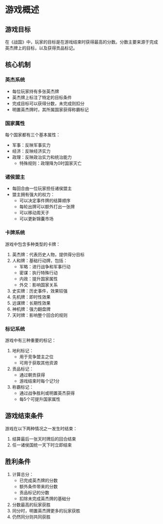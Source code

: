 # 游戏概述

## 游戏目标

在《战国》中，玩家的目标是在游戏结束时获得最高的分数。分数主要来源于完成英杰牌上的目标，以及获得贡品标记。

## 核心机制

### 英杰系统
- 每位玩家持有多张英杰牌
- 英杰牌上标注了特定的目标条件
- 完成目标可以获得分数，未完成则扣分
- 明置英杰牌时，其所属国家获得称霸标记

### 国家属性
每个国家都有三个基本属性：
- 军事：反映军事实力
- 经济：反映经济实力
- 政理：反映政治实力和统治能力
  - 特殊规则：政理降为0时国家灭亡

### 诸侯盟主
- 每回合由一位玩家担任诸侯盟主
- 盟主拥有强大的权力：
  - 可以决定事件牌的结算顺序
  - 每轮出牌可以额外打出一张牌
  - 可以移动周天子
  - 可以更新锦囊市场

### 卡牌系统
游戏中包含多种类型的卡牌：
1. 英杰牌：代表历史人物，提供得分目标
2. 人和牌：基础行动牌，包括：
   - 军略：进行战争和军事行动
   - 密谋：执行特殊行动
   - 内政：提升国家属性
   - 外交：影响国家关系
3. 史实牌：历史事件，效果较强
4. 先机牌：即时性效果
5. 远谋牌：长期性效果
6. 神机牌：强力翻盘牌
7. 天时牌：影响整个回合的规则

### 标记系统
游戏中有三种重要的标记：
1. 地利标记：
   - 用于竞争盟主之位
   - 可用于获取其他资源
2. 贡品标记：
   - 通过朝贡获得
   - 游戏结束时每个记1分
3. 称霸标记：
   - 通过战争胜利或明置英杰获得
   - 每5个可提升国家属性

## 游戏结束条件

游戏在以下两种情况之一发生时结束：
1. 结算最后一张天时牌后的回合结束
2. 任一诸侯国统一天下时立即结束

## 胜利条件

1. 计算总分：
   - 已完成英杰牌的分数
   - 额外条件带来的分数
   - 贡品标记的分数
   - 扣除未完成英杰牌的基础分
2. 分数最高的玩家获胜
3. 同分时，明置英杰牌更多的玩家获胜
4. 仍然同分则共同获胜 